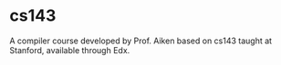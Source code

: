 # cs143
A compiler course developed by Prof. Aiken based on cs143 taught at Stanford, available through Edx. 
